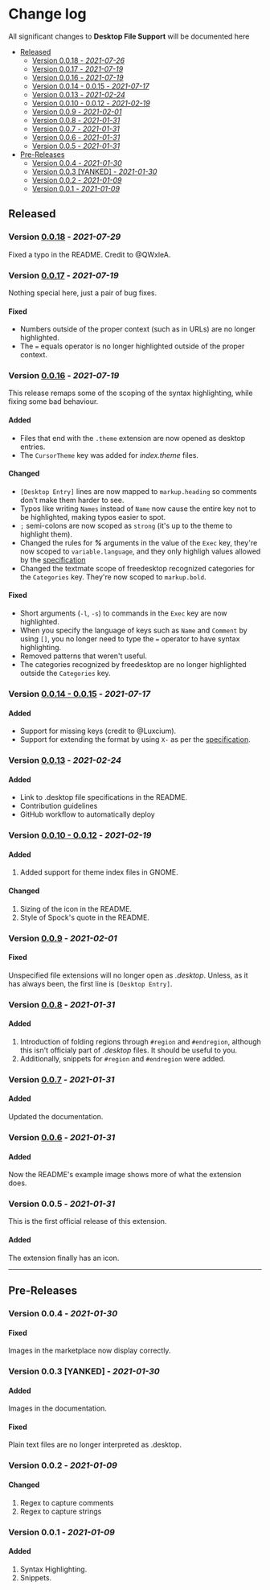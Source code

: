 # Change log

All significant changes to **Desktop File Support** will be documented here

- [Released](#released)
	- [Version 0.0.18 - *2021-07-26*](#version-0018---2021-07-26)
	- [Version 0.0.17 - *2021-07-19*](#version-0017---2021-07-19)
	- [Version 0.0.16 - *2021-07-19*](#version-0016---2021-07-19)
	- [Version 0.0.14 - 0.0.15 - *2021-07-17*](#version-0014---0015---2021-07-17)
	- [Version 0.0.13 - *2021-02-24*](#version-0013---2021-02-24)
	- [Version 0.0.10 - 0.0.12 - *2021-02-19*](#version-0010---0012---2021-02-19)
	- [Version 0.0.9 - *2021-02-01*](#version-009---2021-02-01)
	- [Version 0.0.8 - *2021-01-31*](#version-008---2021-01-31)
	- [Version 0.0.7 - *2021-01-31*](#version-007---2021-01-31)
	- [Version 0.0.6 - *2021-01-31*](#version-006---2021-01-31)
	- [Version 0.0.5 - *2021-01-31*](#version-005---2021-01-31)
- [Pre-Releases](#pre-releases)
	- [Version 0.0.4 - *2021-01-30*](#version-004---2021-01-30)
	- [Version 0.0.3 [YANKED] - *2021-01-30*](#version-003-yanked---2021-01-30)
	- [Version 0.0.2 - *2021-01-09*](#version-002---2021-01-09)
	- [Version 0.0.1 - *2021-01-09*](#version-001---2021-01-09)

## Released
### Version [0.0.18](https://github.com/nico-castell/desktop-file-support/releases/tag/0.0.18) - *2021-07-29*
Fixed a typo in the README. Credit to @QWxleA.

### Version [0.0.17](https://github.com/nico-castell/desktop-file-support/releases/tag/0.0.17) - *2021-07-19*
Nothing special here, just a pair of bug fixes.
#### Fixed
- Numbers outside of the proper context (such as in URLs) are no longer highlighted.
- The `=` equals operator is no longer highlighted outside of the proper context.

### Version [0.0.16](https://github.com/nico-castell/desktop-file-support/releases/tag/0.0.16) - *2021-07-19*
This release remaps some of the scoping of the syntax highlighting, while fixing some bad behaviour.
#### Added
- Files that end with the `.theme` extension are now opened as desktop entries.
- The `CursorTheme` key was added for *index.theme* files.
#### Changed
- `[Desktop Entry]` lines are now mapped to `markup.heading` so comments don't make them harder to
	see.
- Typos like writing `Names` instead of `Name` now cause the entire key not to be highlighted,
	making typos easier to spot.
- `;` semi-colons are now scoped as `strong` (it's up to the theme to highlight them).
- Changed the rules for ***%*** arguments in the value of the `Exec` key, they're now scoped to
	`variable.language`, and they only highligh values allowed by the
	[specification](https://specifications.freedesktop.org/desktop-entry-spec/latest/ar01s07.html)
- Changed the textmate scope of freedesktop recognized categories for the `Categories` key. They're
	now scoped to `markup.bold`.
#### Fixed
- Short arguments (`-l`, `-s`) to commands in the `Exec` key are now highlighted.
- When you specify the language of keys such as `Name` and `Comment` by using `[]`, you no longer
	need to type the `=` operator to have syntax highlighting.
- Removed patterns that weren't useful.
- The categories recognized by freedesktop are no longer highlighted outside the `Categories` key.

### Version [0.0.14 - 0.0.15](https://gihtub.com/nico-castell/desktop-file-support/releases/tag/0.0.15) - *2021-07-17*
#### Added
- Support for missing keys (credit to @Luxcium).
- Support for extending the format by using `X-` as per the
	[specification](https://specifications.freedesktop.org/desktop-entry-spec/desktop-entry-spec-latest.html#extending).

### Version [0.0.13](https://github.com/nico-castell/desktop-file-support/releases/tag/0.0.13) - *2021-02-24*
#### Added
- Link to .desktop file specifications in the README.
- Contribution guidelines
- GitHub workflow to automatically deploy

### Version [0.0.10 - 0.0.12](https://github.com/nico-castell/desktop-file-support/releases/tag/0.0.12) - *2021-02-19*
#### Added
1. Added support for theme index files in GNOME.
#### Changed
1. Sizing of the icon in the README.
2. Style of Spock's quote in the README.

### Version [0.0.9](https://github.com/nico-castell/desktop-file-support/releases/tag/0.0.9) - *2021-02-01*
#### Fixed
Unspecified file extensions will no longer open as *.desktop*. Unless, as it has always been, the first line is `[Desktop Entry]`.

### Version [0.0.8](https://github.com/nico-castell/desktop-file-support/releases/tag/0.0.8) - *2021-01-31*
#### Added
1. Introduction of folding regions through `#region` and `#endregion`, although this isn't officialy part of *.desktop* files. It should be useful to you.
1. Additionally, snippets for `#region` and `#endregion` were added.

### Version [0.0.7](https://github.com/nico-castell/desktop-file-support/releases/tag/0.0.7) - *2021-01-31*
#### Added
Updated the documentation.

### Version [0.0.6](https://github.com/nico-castell/desktop-file-support/releases/tag/0.0.6) - *2021-01-31*
#### Added
Now the README's example image shows more of what the extension does.

### Version 0.0.5 - *2021-01-31*
This is the first official release of this extension.
#### Added
The extension finally has an icon.

---
## Pre-Releases

### Version 0.0.4 - *2021-01-30*
#### Fixed
Images in the marketplace now display correctly.

### Version 0.0.3 [YANKED] - *2021-01-30*
#### Added
Images in the documentation.
#### Fixed
Plain text files are no longer interpreted as .desktop.

### Version 0.0.2 - *2021-01-09*
#### Changed
1. Regex to capture comments
2. Regex to capture strings

### Version 0.0.1 - *2021-01-09*
#### Added
1. Syntax Highlighting.
2. Snippets.
